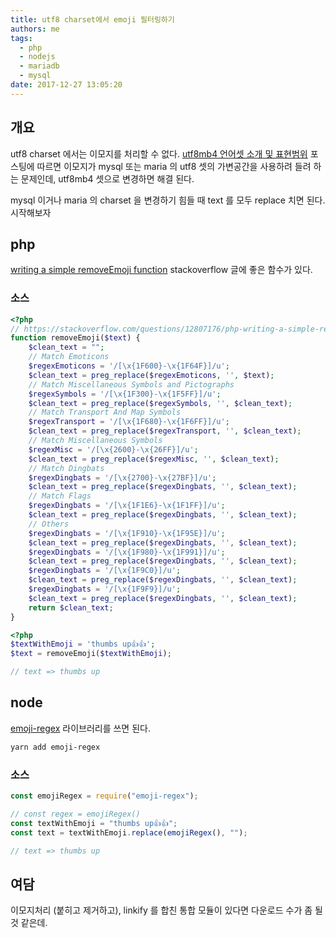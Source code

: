 ```yaml
---
title: utf8 charset에서 emoji 필터링하기
authors: me
tags:
  - php
  - nodejs
  - mariadb
  - mysql
date: 2017-12-27 13:05:20
---
```


## 개요

utf8 charset 에서는 이모지를 처리할 수 없다.
[utf8mb4 언어셋 소개 및 표현범위](https://blog.lael.be/post/917) 포스팅에 따르면 이모지가 mysql 또는 maria 의 utf8 셋의 가변공간을 사용하려 들려 하는 문제인데, utf8mb4 셋으로 변경하면 해결 된다.

mysql 이거나 maria 의 charset 을 변경하기 힘들 때 text 를 모두 replace 치면 된다. 시작해보자

## php

[writing a simple removeEmoji function](https://stackoverflow.com/questions/12807176/php-writing-a-simple-removeemoji-function) stackoverflow 글에 좋은 함수가 있다.

### 소스

```php
<?php
// https://stackoverflow.com/questions/12807176/php-writing-a-simple-removeemoji-function
function removeEmoji($text) {
    $clean_text = "";
    // Match Emoticons
    $regexEmoticons = '/[\x{1F600}-\x{1F64F}]/u';
    $clean_text = preg_replace($regexEmoticons, '', $text);
    // Match Miscellaneous Symbols and Pictographs
    $regexSymbols = '/[\x{1F300}-\x{1F5FF}]/u';
    $clean_text = preg_replace($regexSymbols, '', $clean_text);
    // Match Transport And Map Symbols
    $regexTransport = '/[\x{1F680}-\x{1F6FF}]/u';
    $clean_text = preg_replace($regexTransport, '', $clean_text);
    // Match Miscellaneous Symbols
    $regexMisc = '/[\x{2600}-\x{26FF}]/u';
    $clean_text = preg_replace($regexMisc, '', $clean_text);
    // Match Dingbats
    $regexDingbats = '/[\x{2700}-\x{27BF}]/u';
    $clean_text = preg_replace($regexDingbats, '', $clean_text);
    // Match Flags
    $regexDingbats = '/[\x{1F1E6}-\x{1F1FF}]/u';
    $clean_text = preg_replace($regexDingbats, '', $clean_text);
    // Others
    $regexDingbats = '/[\x{1F910}-\x{1F95E}]/u';
    $clean_text = preg_replace($regexDingbats, '', $clean_text);
    $regexDingbats = '/[\x{1F980}-\x{1F991}]/u';
    $clean_text = preg_replace($regexDingbats, '', $clean_text);
    $regexDingbats = '/[\x{1F9C0}]/u';
    $clean_text = preg_replace($regexDingbats, '', $clean_text);
    $regexDingbats = '/[\x{1F9F9}]/u';
    $clean_text = preg_replace($regexDingbats, '', $clean_text);
    return $clean_text;
}
```

```php
<?php
$textWithEmoji = 'thumbs up👍👍';
$text = removeEmoji($textWithEmoji);

// text => thumbs up
```

## node

[emoji-regex](https://github.com/mathiasbynens/emoji-regex) 라이브러리를 쓰면 된다.

```bash
yarn add emoji-regex
```

### 소스

```js
const emojiRegex = require("emoji-regex");

// const regex = emojiRegex()
const textWithEmoji = "thumbs up👍👍";
const text = textWithEmoji.replace(emojiRegex(), "");

// text => thumbs up
```

## 여담

이모지처리 (붙히고 제거하고), linkify 를 합친 통합 모듈이 있다면 다운로드 수가 좀 될 것 같은데.

